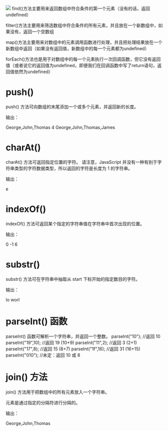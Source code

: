 <img src="https://img-blog.csdn.net/20171109165533893?watermark/2/text/aHR0cDovL2Jsb2cuY3Nkbi5uZXQvbXVzZWlvbnM=/font/5a6L5L2T/fontsize/400/fill/I0JBQkFCMA==/dissolve/70/gravity/Center">
find()方法主要用来返回数组中符合条件的第一个元素（没有的话，返回undefined）

filter()方法主要用来筛选数组中符合条件的所有元素，并且放在一个新数组中，如果没有，返回一个空数组

map()方法主要用来对数组中的元素调用函数进行处理，并且把处理结果放在一个新数组中返回（如果没有返回值，新数组中的每一个元素都为undefined）

forEach()方法也是用于对数组中的每一个元素执行一次回调函数，但它没有返回值（或者说它的返回值为undefined，即便我们在回调函数中写了return语句，返回值依然为undefined）

# push()
push() 方法可向数组的末尾添加一个或多个元素，并返回新的长度。
<script type="text/javascript">

var arr = new Array(3)
arr[0] = "George"
arr[1] = "John"
arr[2] = "Thomas"

document.write(arr + "<br />")
document.write(arr.push("James") + "<br />")
document.write(arr)

</script>
输出：

George,John,Thomas
4
George,John,Thomas,James

# charAt()
charAt() 方法可返回指定位置的字符。
请注意，JavaScript 并没有一种有别于字符串类型的字符数据类型，所以返回的字符是长度为 1 的字符串。
<script type="text/javascript">

var str="Hello world!"
document.write(str.charAt(1))

</script>
输出：

e
# indexOf()
indexOf() 方法可返回某个指定的字符串值在字符串中首次出现的位置。
<script type="text/javascript">

var str="Hello world!"
document.write(str.indexOf("Hello") + "<br />")
document.write(str.indexOf("World") + "<br />")
document.write(str.indexOf("world"))

</script>
输出：

0
-1
6
# substr() 
substr() 方法可在字符串中抽取从 start 下标开始的指定数目的字符。
<script type="text/javascript">

var str="Hello world!"
document.write(str.substr(3,7))

</script>
输出：

lo worl

# parseInt() 函数

parseInt() 函数可解析一个字符串，并返回一个整数。
parseInt("10");			//返回 10
parseInt("19",10);		//返回 19 (10+9)
parseInt("11",2);		//返回 3 (2+1)
parseInt("17",8);		//返回 15 (8+7)
parseInt("1f",16);		//返回 31 (16+15)
parseInt("010");		//未定：返回 10 或 8

# join() 方法
join() 方法用于把数组中的所有元素放入一个字符串。

元素是通过指定的分隔符进行分隔的。
<script type="text/javascript">

var arr = new Array(3)
arr[0] = "George"
arr[1] = "John"
arr[2] = "Thomas"

document.write(arr.join())

</script>
输出：

George,John,Thomas
